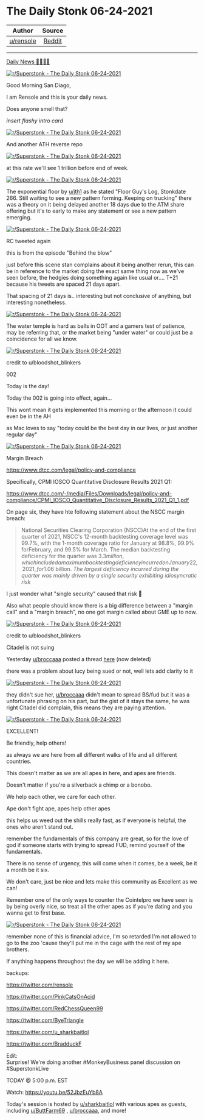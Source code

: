 The Daily Stonk 06-24-2021
==========================

| Author       | Source       | 
| :-------------: |:-------------:|
|  [u/rensole](https://www.reddit.com/user/rensole/) | [Reddit](https://www.reddit.com/r/Superstonk/comments/o6vfy7/the_daily_stonk_06242021/) | 

---

[Daily News 🦍💎🙌🚀](https://www.reddit.com/r/Superstonk/search?q=flair_name%3A%22Daily%20News%20%F0%9F%A6%8D%F0%9F%92%8E%F0%9F%99%8C%F0%9F%9A%80%22&restrict_sr=1)

[![r/Superstonk - The Daily Stonk 06-24-2021](https://preview.redd.it/l1tjkk9wo5771.png?width=1600&format=png&auto=webp&s=5abe3b783fd4fa61df6cbc11a0557a31a0cfbace)](https://preview.redd.it/l1tjkk9wo5771.png?width=1600&format=png&auto=webp&s=5abe3b783fd4fa61df6cbc11a0557a31a0cfbace)

Good Morning San Diago,

I am Rensole and this is your daily news.

Does anyone smell that?

*insert flashy intro card*

[![r/Superstonk - The Daily Stonk 06-24-2021](https://preview.redd.it/lyokpd9yo5771.png?width=680&format=png&auto=webp&s=d1812b5ea6620e57f30773eb56e7dfc9a2a114d4)](https://preview.redd.it/lyokpd9yo5771.png?width=680&format=png&auto=webp&s=d1812b5ea6620e57f30773eb56e7dfc9a2a114d4)

And another ATH reverse repo

[![r/Superstonk - The Daily Stonk 06-24-2021](https://preview.redd.it/p6v0g271p5771.png?width=1125&format=png&auto=webp&s=acb911692d2169955ed2c52bbbe68d49e72fa295)](https://preview.redd.it/p6v0g271p5771.png?width=1125&format=png&auto=webp&s=acb911692d2169955ed2c52bbbe68d49e72fa295)

at this rate we'll see 1 trillion before end of week.

[![r/Superstonk - The Daily Stonk 06-24-2021](https://preview.redd.it/5e0vvk65p5771.png?width=960&format=png&auto=webp&s=5c5509772562e25ae65f0c2ced12712686bdd70a)](https://preview.redd.it/5e0vvk65p5771.png?width=960&format=png&auto=webp&s=5c5509772562e25ae65f0c2ced12712686bdd70a)

The exponential floor by [u/jth1](https://www.reddit.com/u/jth1/) as he stated "Floor Guy's Log, Stonkdate 266. Still waiting to see a new pattern forming. Keeping on trucking" there was a theory on it being delayed another 18 days due to the ATM share offering but it's to early to make any statement or see a new pattern emerging.

[![r/Superstonk - The Daily Stonk 06-24-2021](https://preview.redd.it/i8mdkxenp5771.png?width=452&format=png&auto=webp&s=4fe33f6a8be071ac74ebe048a233493b0848c615)](https://preview.redd.it/i8mdkxenp5771.png?width=452&format=png&auto=webp&s=4fe33f6a8be071ac74ebe048a233493b0848c615)

RC tweeted again

this is from the episode "Behind the blow"

just before this scene stan complains about it being another rerun, this can be in reference to the market doing the exact same thing now as we've seen before, the hedgies doing something again like usual or.... T+21 because his tweets are spaced 21 days apart.

That spacing of 21 days is.. interesting but not conclusive of anything, but interesting nonetheless.

[![r/Superstonk - The Daily Stonk 06-24-2021](https://preview.redd.it/f3hfgelts5771.png?width=640&format=png&auto=webp&s=9ddb78964420aad1e3c5d1f5a5c903f76e124b10)](https://preview.redd.it/f3hfgelts5771.png?width=640&format=png&auto=webp&s=9ddb78964420aad1e3c5d1f5a5c903f76e124b10)

The water temple is hard as balls in OOT and a gamers test of patience, may be referring that, or the market being "under water" or could just be a coincidence for all we know.

[![r/Superstonk - The Daily Stonk 06-24-2021](https://preview.redd.it/pwuekdn9u5771.png?width=640&format=png&auto=webp&s=a56c48e14b580dd94f5d2a668f5e24c3e9ab5d65)](https://preview.redd.it/pwuekdn9u5771.png?width=640&format=png&auto=webp&s=a56c48e14b580dd94f5d2a668f5e24c3e9ab5d65)

credit to u/bloodshot_blinkers

002

Today is the day!

Today the 002 is going into effect, again...

This wont mean it gets implemented this morning or the afternoon it could even be in the AH

as Mac loves to say "today could be the best day in our lives, or just another regular day"

[![r/Superstonk - The Daily Stonk 06-24-2021](https://preview.redd.it/2uc4tj0rq5771.png?width=960&format=png&auto=webp&s=f753ccc9014f69125676fdf1a15db3ce1167f44f)](https://preview.redd.it/2uc4tj0rq5771.png?width=960&format=png&auto=webp&s=f753ccc9014f69125676fdf1a15db3ce1167f44f)

Margin Breach

<https://www.dtcc.com/legal/policy-and-compliance>

Specifically, CPMI IOSCO Quantitative Disclosure Results 2021 Q1:

<https://www.dtcc.com/-/media/Files/Downloads/legal/policy-and-compliance/CPMI_IOSCO_Quantitative_Disclosure_Results_2021_Q1_1.pdf>

On page six, they have hte following statement about the NSCC margin breach:

> National Securities Clearing Corporation (NSCC)At the end of the first quarter of 2021, NSCC's 12-month backtesting coverage level was 99.7%, with the 1-month coverage ratio for January at 98.8%, 99.9% forFebruary, and 99.5% for March. The median backtesting deficiency for the quarter was $3.3 million, which included a maximum backtesting deficiency incurred onJanuary 22, 2021, for $1.06 billion. *The largest deficiency incurred during the quarter was mainly driven by a single security exhibiting idiosyncratic risk*

I just wonder what "single security" caused that risk 🤔

Also what people should know there is a big difference between a "margin call" and a "margin breach", no one got margin called about GME up to now.

[![r/Superstonk - The Daily Stonk 06-24-2021](https://preview.redd.it/dzf7piuns5771.png?width=600&format=png&auto=webp&s=f16fddab9554fa9cae92a9186b49baab945d0fb0)](https://preview.redd.it/dzf7piuns5771.png?width=600&format=png&auto=webp&s=f16fddab9554fa9cae92a9186b49baab945d0fb0)

credit to u/bloodshot_blinkers

Citadel is not suing

Yesterday [u/broccaaa](https://www.reddit.com/u/broccaaa/) posted a thread [here](https://www.reddit.com/r/Superstonk/comments/o6cgkt/citadel_makes_formal_complaint_about_the_lucy/) (now deleted)

there was a problem about lucy being sued or not, well lets add clarity to it

[![r/Superstonk - The Daily Stonk 06-24-2021](https://preview.redd.it/chzv5ynwr5771.png?width=451&format=png&auto=webp&s=3f29c04d3555fcba8ec512dfe8901d21be4b32b1)](https://preview.redd.it/chzv5ynwr5771.png?width=451&format=png&auto=webp&s=3f29c04d3555fcba8ec512dfe8901d21be4b32b1)

they didn't sue her, [u/broccaaa](https://www.reddit.com/u/broccaaa/) didn't mean to spread BS/fud but it was a unfortunate phrasing on his part, but the gist of it stays the same, he was right Citadel did complain, this means they are paying attention.

[![r/Superstonk - The Daily Stonk 06-24-2021](https://preview.redd.it/ofqe638du5771.png?width=554&format=png&auto=webp&s=65d8785b622008c79c57c754a77d186f9f3d3ece)](https://preview.redd.it/ofqe638du5771.png?width=554&format=png&auto=webp&s=65d8785b622008c79c57c754a77d186f9f3d3ece)

EXCELLENT!

Be friendly, help others!

as always we are here from all different walks of life and all different countries.

This doesn't matter as we are all apes in here, and apes are friends.

Doesn't matter if you're a silverback a chimp or a bonobo.

We help each other, we care for each other.

Ape don't fight ape, apes help other apes

this helps us weed out the shills really fast, as if everyone is helpful, the ones who aren't stand out.

remember the fundamentals of this company are great, so for the love of god if someone starts with trying to spread FUD, remind yourself of the fundamentals.

There is no sense of urgency, this will come when it comes, be a week, be it a month be it six.

We don't care, just be nice and lets make this community as Excellent as we can!

Remember one of the only ways to counter the Cointelpro we have seen is by being overly nice, so treat all the other apes as if you're dating and you wanna get to first base.

[![r/Superstonk - The Daily Stonk 06-24-2021](https://preview.redd.it/zrvionbfu5771.png?width=400&format=png&auto=webp&s=21d666ae30a661e8aaabb6ddb837e60a942b9f07)](https://preview.redd.it/zrvionbfu5771.png?width=400&format=png&auto=webp&s=21d666ae30a661e8aaabb6ddb837e60a942b9f07)

remember none of this is financial advice, I'm so retarded I'm not allowed to go to the zoo 'cause they'll put me in the cage with the rest of my ape brothers.

If anything happens throughout the day we will be adding it here.

backups:

<https://twitter.com/rensole>

<https://twitter.com/PinkCatsOnAcid>

<https://twitter.com/RedChessQueen99>

<https://twitter.com/ByeTriangle>

<https://twitter.com/u_sharkbaitlol>

<https://twitter.com/BradduckF>

Edit:\
Surprise! We're doing another #MonkeyBusiness panel discussion on #SuperstonkLive

TODAY @ 5:00 p.m. EST

Watch: <https://youtu.be/52JbzEuYb8A>

Today's session is hosted by [u/sharkbaitlol](https://www.reddit.com/u/sharkbaitlol/) with various apes as guests, including [u/ButtFarm69](https://www.reddit.com/u/ButtFarm69/) , [u/broccaaa](https://www.reddit.com/u/broccaaa/), and more!
